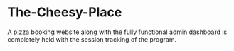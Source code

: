 # The-Cheesy-Place
  A pizza booking website along with the fully functional admin dashboard is completely held with the session tracking of the program.
